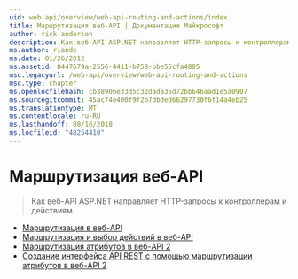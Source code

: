 ```yaml
---
uid: web-api/overview/web-api-routing-and-actions/index
title: Маршрутизация веб-API | Документация Майкрософт
author: rick-anderson
description: Как веб-API ASP.NET направляет HTTP-запросы к контроллерам и действиям.
ms.author: riande
ms.date: 01/26/2012
ms.assetid: 8447679a-2556-4411-b758-bbe55cfa4805
msc.legacyurl: /web-api/overview/web-api-routing-and-actions
msc.type: chapter
ms.openlocfilehash: cb38906e33d5c32dada35d72bb646aad1e5a0907
ms.sourcegitcommit: 45ac74e400f9f2b7dbded66297730f6f14a4eb25
ms.translationtype: MT
ms.contentlocale: ru-RU
ms.lasthandoff: 08/16/2018
ms.locfileid: "48254410"
---
```

<a name="web-api-routing"></a>Маршрутизация веб-API
====================
> Как веб-API ASP.NET направляет HTTP-запросы к контроллерам и действиям.


- [Маршрутизация в веб-API](routing-in-aspnet-web-api.md)
- [Маршрутизация и выбор действий в веб-API](routing-and-action-selection.md)
- [Маршрутизация атрибутов в веб-API 2](attribute-routing-in-web-api-2.md)
- [Создание интерфейса API REST с помощью маршрутизации атрибутов в веб-API 2](create-a-rest-api-with-attribute-routing.md)
